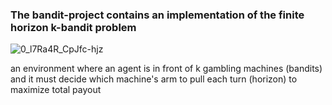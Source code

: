 ### The bandit-project contains an implementation of the finite horizon k-bandit problem

![0_l7Ra4R_CpJfc-hjz](https://github.com/user-attachments/assets/e18cee8e-f77f-4043-8f83-e307928a6e5b)

an environment where an agent is in front of k gambling machines (bandits) and it must decide which machine's arm to pull each turn (horizon) to maximize total payout  
